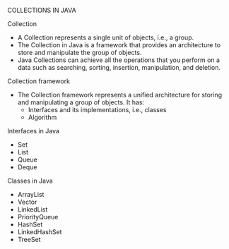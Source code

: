 COLLECTIONS IN JAVA

Collection
* A Collection represents a single unit of objects, i.e., a group.
* The Collection in Java is a framework that provides an architecture to store and manipulate the group of objects.
* Java Collections can achieve all the operations that you perform on a data such as searching, sorting, insertion, manipulation, and deletion. 

Collection framework
* The Collection framework represents a unified architecture for storing and manipulating a group of objects. It has:
  * Interfaces and its implementations, i.e., classes 
  * Algorithm
  
Interfaces in Java
* Set
* List
* Queue
* Deque

Classes in Java
* ArrayList 
* Vector
* LinkedList
* PriorityQueue
* HashSet
* LinkedHashSet
* TreeSet

